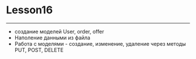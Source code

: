 # Lesson16

--------
* создание моделей User, order, offer
* Наполение данными из файла
* Работа с моделями - создание, изменение, удаление через методы PUT, POST, DELETE
